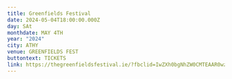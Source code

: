 ```yaml
---
title: Greenfields Festival
date: 2024-05-04T18:00:00.000Z
day: SAt
monthdate: MAY 4TH
year: "2024"
city: ATHY
venue: GREENFIELDS FEST
buttontext: TICKETS
link: https://thegreenfieldsfestival.ie/?fbclid=IwZXh0bgNhZW0CMTEAAR0wzUuNaVdZltuDJsF6UOCAYwwBQqAcwH1FFQ52-bEJcxBBUOSaxJJT9r4_aem_ATYH8GpoTFzxbVM10_9Ew_IRkFTBGptaGg1QHpT4C-ZZDm9JpEQFM4xLP8XH6trGqq_h568d25ZrKORES80LjzsK
---
```

